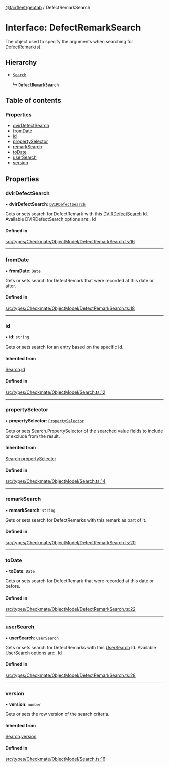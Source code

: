 [@fairfleet/geotab](../README.md) / DefectRemarkSearch

# Interface: DefectRemarkSearch

The object used to specify the arguments when searching for [DefectRemark](DefectRemark.md)(s).

## Hierarchy

- [`Search`](Search.md)

  ↳ **`DefectRemarkSearch`**

## Table of contents

### Properties

- [dvirDefectSearch](DefectRemarkSearch.md#dvirdefectsearch)
- [fromDate](DefectRemarkSearch.md#fromdate)
- [id](DefectRemarkSearch.md#id)
- [propertySelector](DefectRemarkSearch.md#propertyselector)
- [remarkSearch](DefectRemarkSearch.md#remarksearch)
- [toDate](DefectRemarkSearch.md#todate)
- [userSearch](DefectRemarkSearch.md#usersearch)
- [version](DefectRemarkSearch.md#version)

## Properties

### dvirDefectSearch

• **dvirDefectSearch**: [`DVIRDefectSearch`](DVIRDefectSearch.md)

Gets or sets search for DefectRemark with this [DVIRDefectSearch](DVIRDefectSearch.md) Id.
 Available DVIRDefectSearch options are:.
 <list><item><description>Id</description></item></list>

#### Defined in

[src/types/Checkmate/ObjectModel/DefectRemarkSearch.ts:16](https://github.com/fairfleet/geotab/blob/d57d931/src/types/Checkmate/ObjectModel/DefectRemarkSearch.ts#L16)

___

### fromDate

• **fromDate**: `Date`

Gets or sets search for DefectRemark that were recorded at this date or after.

#### Defined in

[src/types/Checkmate/ObjectModel/DefectRemarkSearch.ts:18](https://github.com/fairfleet/geotab/blob/d57d931/src/types/Checkmate/ObjectModel/DefectRemarkSearch.ts#L18)

___

### id

• **id**: `string`

Gets or sets search for an entry based on the specific Id.

#### Inherited from

[Search](Search.md).[id](Search.md#id)

#### Defined in

[src/types/Checkmate/ObjectModel/Search.ts:12](https://github.com/fairfleet/geotab/blob/d57d931/src/types/Checkmate/ObjectModel/Search.ts#L12)

___

### propertySelector

• **propertySelector**: [`PropertySelector`](PropertySelector.md)

Gets or sets Search.PropertySelector of the searched value fields to include or exclude from the result.

#### Inherited from

[Search](Search.md).[propertySelector](Search.md#propertyselector)

#### Defined in

[src/types/Checkmate/ObjectModel/Search.ts:14](https://github.com/fairfleet/geotab/blob/d57d931/src/types/Checkmate/ObjectModel/Search.ts#L14)

___

### remarkSearch

• **remarkSearch**: `string`

Gets or sets search for DefectRemarks with this remark as part of it.

#### Defined in

[src/types/Checkmate/ObjectModel/DefectRemarkSearch.ts:20](https://github.com/fairfleet/geotab/blob/d57d931/src/types/Checkmate/ObjectModel/DefectRemarkSearch.ts#L20)

___

### toDate

• **toDate**: `Date`

Gets or sets search for DefectRemark that were recorded at this date or before.

#### Defined in

[src/types/Checkmate/ObjectModel/DefectRemarkSearch.ts:22](https://github.com/fairfleet/geotab/blob/d57d931/src/types/Checkmate/ObjectModel/DefectRemarkSearch.ts#L22)

___

### userSearch

• **userSearch**: [`UserSearch`](UserSearch.md)

Gets or sets search for DefectRemarks with this [UserSearch](UserSearch.md) Id.
 Available UserSearch options are:.
 <list><item><description>Id</description></item></list>

#### Defined in

[src/types/Checkmate/ObjectModel/DefectRemarkSearch.ts:28](https://github.com/fairfleet/geotab/blob/d57d931/src/types/Checkmate/ObjectModel/DefectRemarkSearch.ts#L28)

___

### version

• **version**: `number`

Gets or sets the row version of the search criteria.

#### Inherited from

[Search](Search.md).[version](Search.md#version)

#### Defined in

[src/types/Checkmate/ObjectModel/Search.ts:16](https://github.com/fairfleet/geotab/blob/d57d931/src/types/Checkmate/ObjectModel/Search.ts#L16)
